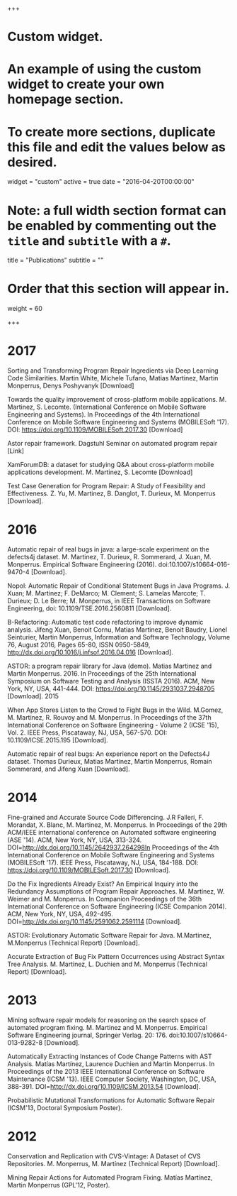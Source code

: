 +++
# Custom widget.
# An example of using the custom widget to create your own homepage section.
# To create more sections, duplicate this file and edit the values below as desired.
widget = "custom"
active = true
date = "2016-04-20T00:00:00"

# Note: a full width section format can be enabled by commenting out the `title` and `subtitle` with a `#`.
title = "Publications"
subtitle = ""

# Order that this section will appear in.
weight = 60

+++


# 2017 

Sorting and Transforming Program Repair Ingredients via Deep Learning Code Similarities. Martin White, Michele Tufano, Matias Martinez, Martin Monperrus, Denys Poshyvanyk [Download]

Towards the quality improvement of cross-platform mobile applications. M. Martinez, S. Lecomte.  (International Conference on Mobile Software Engineering and Systems). In Proceedings of the 4th International Conference on Mobile Software Engineering and Systems (MOBILESoft '17). DOI: https://doi.org/10.1109/MOBILESoft.2017.30 [Download]

Astor repair framework. Dagstuhl Seminar on automated program repair [Link]

XamForumDB: a dataset for studying Q&A about cross-platform mobile applications development. M. Martinez, S. Lecomte [Download]

Test Case Generation for Program Repair: A Study of Feasibility and Effectiveness. Z. Yu, M. Martinez, B. Danglot, T. Durieux, M. Monperrus [Download].

#  2016

Automatic repair of real bugs in java: a large-scale experiment on the defects4j dataset. M. Martinez, T. Durieux, R. Sommerard, J. Xuan, M. Monperrus. Empirical Software Engineering (2016). doi:10.1007/s10664-016-9470-4 [Download].

Nopol: Automatic Repair of Conditional Statement Bugs in Java Programs. J. Xuan; M. Martinez; F. DeMarco; M. Clement; S. Lamelas Marcote; T. Durieux; D. Le Berre; M. Monperrus, in IEEE Transactions on Software Engineering,  doi: 10.1109/TSE.2016.2560811 [Download].

B-Refactoring: Automatic test code refactoring to improve dynamic analysis. Jifeng Xuan, Benoit Cornu, Matias Martinez, Benoit Baudry, Lionel Seinturier, Martin Monperrus, Information and Software Technology, Volume 76, August 2016, Pages 65-80, ISSN 0950-5849, http://dx.doi.org/10.1016/j.infsof.2016.04.016 [Download].

ASTOR: a program repair library for Java (demo).  Matias Martinez and Martin Monperrus. 2016. In Proceedings of the 25th International Symposium on Software Testing and Analysis (ISSTA 2016). ACM, New York, NY, USA, 441-444. DOI: https://doi.org/10.1145/2931037.2948705  [Download].
2015

When App Stores Listen to the Crowd to Fight Bugs in the Wild. M.Gomez, M. Martinez, R. Rouvoy and M. Monperrus.  In Proceedings of the 37th International Conference on Software Engineering - Volume 2 (ICSE '15), Vol. 2. IEEE Press, Piscataway, NJ, USA, 567-570. DOI: 10.1109/ICSE.2015.195 [Download].

Automatic repair of real bugs: An experience report on the Defects4J dataset. Thomas Durieux, Matias Martinez, Martin Monperrus, Romain Sommerard, and Jifeng Xuan [Download]. 

# 2014

Fine-grained and Accurate Source Code Differencing. J.R Falleri, F. Morandat, X. Blanc, M. Martinez, M. Monperrus. In Proceedings of the 29th ACM/IEEE international conference on Automated software engineering (ASE '14). ACM, New York, NY, USA, 313-324. DOI=http://dx.doi.org/10.1145/2642937.264298In Proceedings of the 4th International Conference on Mobile Software Engineering and Systems (MOBILESoft '17). IEEE Press, Piscataway, NJ, USA, 184-188. DOI: https://doi.org/10.1109/MOBILESoft.2017.30 [Download].

Do the Fix Ingredients Already Exist? An Empirical Inquiry into the Redundancy Assumptions of Program Repair Approaches. M. Martínez, W. Weimer and M. Monperrus. In Companion Proceedings of the 36th International Conference on Software Engineering (ICSE Companion 2014). ACM, New York, NY, USA, 492-495. DOI=http://dx.doi.org/10.1145/2591062.2591114 [Download].

ASTOR: Evolutionary Automatic Software Repair for Java. M.Martinez, M.Monperrus (Technical Report) [Download].

Accurate Extraction of Bug Fix Pattern Occurrences using Abstract Syntax Tree Analysis. M. Martinez, L. Duchien and M. Monperrus (Technical Report) [Download]. 

# 2013

Mining software repair models for reasoning on the search space of automated program fixing. M. Martinez and M. Monperrus. Empirical Software Engineering journal, Springer Verlag. 20: 176. doi:10.1007/s10664-013-9282-8 [Download].

Automatically Extracting Instances of Code Change Patterns with AST Analysis. Matías Martínez, Laurence Duchien and Martin Monperrus. In Proceedings of the 2013 IEEE International Conference on Software Maintenance (ICSM '13). IEEE Computer Society, Washington, DC, USA, 388-391. DOI=http://dx.doi.org/10.1109/ICSM.2013.54 [Download].

Probabilistic Mutational Transformations for Automatic Software Repair (ICSM'13, Doctoral Symposium Poster).

# 2012

Conservation and Replication with CVS-Vintage: A Dataset of CVS Repositories.  M. Monperrus, M. Martínez (Technical Report) [Download].

Mining Repair Actions for Automated Program Fixing. Matías Martínez, Martin Monperrus (GPL'12, Poster).
